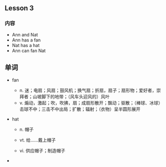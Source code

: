 ## Lesson 3

### 内容

* Ann and Nat
* Ann has a fan
* Nat has a hat
* Ann can fan Nat

## 单词

* fan
  * n. 迷；电扇；风扇；鼓风机；换气扇；折扇，扇子；扇形物；爱好者，崇拜者；山坡脚下的地带；（风车头迎风的）风叶
  * v. 煽动，激起；吹，吹拂，扇；成扇形散开；飘动；驱散；（棒球、冰球）击球不中；三击不中出局；扩散；辐射；（衣物）呈半圆形展开
* hat

  * n. 帽子

  * vt. 给……戴上帽子

  * vi. 供应帽子；制造帽子

* 


